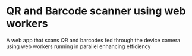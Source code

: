# QR and Barcode scanner using web workers

A web app that scans QR and barcodes fed through the device camera using web workers running in parallel enhancing efficiency
